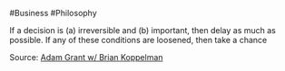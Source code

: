 #Business #Philosophy 

If a decision is (a) irreversible and (b) important, then delay as much as possible. If any of these conditions are loosened, then take a chance

Source: [Adam Grant w/ Brian Koppelman](https://podcasts.apple.com/us/podcast/adam-grant-02-02-21/id814550071?i=1000507414213)
